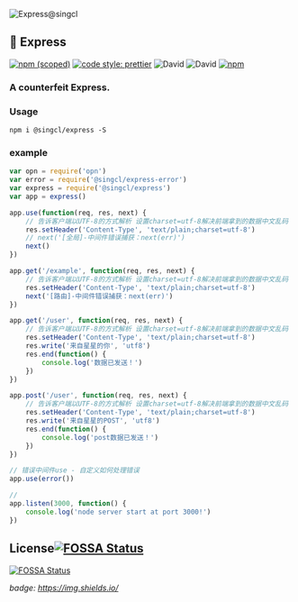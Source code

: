 ![Express@singcl](./src/img/express.jpg)
## 🐠 Express
[![npm (scoped)](https://img.shields.io/npm/v/@singcl/express.svg?style=flat-square)](https://www.npmjs.com/package/@singcl/express)
[![code style: prettier](https://img.shields.io/badge/code_style-prettier-10de6e.svg?style=flat-square)](https://github.com/prettier/prettier)
![David](https://img.shields.io/david/dev/singcl/express.svg?style=flat-square)
![David](https://img.shields.io/david/singcl/express.svg?style=flat-square)
[![npm](https://img.shields.io/npm/dm/@singcl/express.svg?style=flat-square)](https://www.npmjs.com/package/@singcl/express)

### A counterfeit Express.

### Usage
`npm i @singcl/express -S`

### example
```js
var opn = require('opn')
var error = require('@singcl/express-error')
var express = require('@singcl/express')
var app = express()

app.use(function(req, res, next) {
    // 告诉客户端以UTF-8的方式解析 设置charset=utf-8解决前端拿到的数据中文乱码
    res.setHeader('Content-Type', 'text/plain;charset=utf-8')
    // next('[全局]-中间件错误捕获：next(err)')
    next()
})

app.get('/example', function(req, res, next) {
    // 告诉客户端以UTF-8的方式解析 设置charset=utf-8解决前端拿到的数据中文乱码
    res.setHeader('Content-Type', 'text/plain;charset=utf-8')
    next('[路由]-中间件错误捕获：next(err)')
})

app.get('/user', function(req, res, next) {
    // 告诉客户端以UTF-8的方式解析 设置charset=utf-8解决前端拿到的数据中文乱码
    res.setHeader('Content-Type', 'text/plain;charset=utf-8')
    res.write('来自星星的你', 'utf8')
    res.end(function() {
        console.log('数据已发送！')
    })
})

app.post('/user', function(req, res, next) {
    // 告诉客户端以UTF-8的方式解析 设置charset=utf-8解决前端拿到的数据中文乱码
    res.setHeader('Content-Type', 'text/plain;charset=utf-8')
    res.write('来自星星的POST', 'utf8')
    res.end(function() {
        console.log('post数据已发送！')
    })
})

// 错误中间件use - 自定义如何处理错误
app.use(error())

// 
app.listen(3000, function() {
    console.log('node server start at port 3000!')
})
```

## License[![FOSSA Status](https://app.fossa.io/api/projects/git%2Bgithub.com%2Fsingcl%2Fexpress.svg?type=shield)](https://app.fossa.io/projects/git%2Bgithub.com%2Fsingcl%2Fexpress?ref=badge_shield)
[![FOSSA Status](https://app.fossa.io/api/projects/git%2Bgithub.com%2Fsingcl%2Fexpress.svg?type=large)](https://app.fossa.io/projects/git%2Bgithub.com%2Fsingcl%2Fexpress?ref=badge_large)

*badge: https://img.shields.io/*